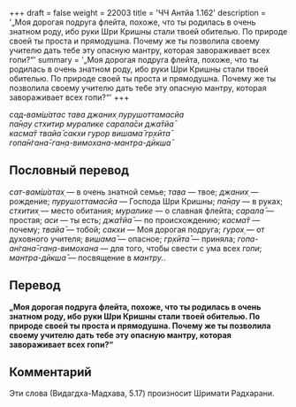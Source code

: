 +++
draft = false
weight = 22003
title = 'ЧЧ Антйа 1.162'
description = '„Моя дорогая подруга флейта, похоже, что ты родилась в очень знатном роду, ибо руки Шри Кришны стали твоей обителью. По природе своей ты проста и прямодушна. Почему же ты позволила своему учителю дать тебе эту опасную мантру, которая завораживает всех гопи?“'
summary = '„Моя дорогая подруга флейта, похоже, что ты родилась в очень знатном роду, ибо руки Шри Кришны стали твоей обителью. По природе своей ты проста и прямодушна. Почему же ты позволила своему учителю дать тебе эту опасную мантру, которая завораживает всех гопи?“'
+++

_сад-вам̇ш́атас тава джаних̣ пурушоттамасйа  
па̄н̣ау стхитир муралике сарала̄си джа̄тйа̄  
касма̄т твайа̄ сакхи гурор вишама̄ гр̣хӣта̄  
гопа̄н̇гана̄-ган̣а-вимохана-мантра-дӣкша̄_

## Пословный перевод

_сат_\-_вам̇ш́атах̣_ — в очень знатной семье; _тава_ — твое; _джаних̣_ — рождение; _пурушоттамасйа_ — Господа Шри Кришны; _па̄н̣ау_ — в руках; _стхитих̣_ — место обитания; _муралике_ — о славная флейта; _сарала̄_ — простая; _аси_ — ты есть; _джа̄тйа̄_ — по происхождению; _касма̄т_ — почему; _твайа̄_ — тобой; _сакхи_ — Моя дорогая подруга; _гурох̣_ — от духовного учителя; _вишама̄_ — опасное; _гр̣хӣта̄_ — приняла; _гопа_\-_ан̇гана̄_\-_ган̣а_\-_вимохана_ — для того, чтобы свести с ума всех _гопи_; _мантра_\-_дӣкша̄_ — посвящение в _мантру._.

## Перевод

**„Моя дорогая подруга флейта, похоже, что ты родилась в очень знатном роду, ибо руки Шри Кришны стали твоей обителью. По природе своей ты проста и прямодушна. Почему же ты позволила своему учителю дать тебе эту опасную мантру, которая завораживает всех гопи?“**

## Комментарий

Эти слова (Видагдха-Мадхава, 5.17) произносит Шримати Радхарани.
